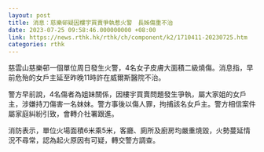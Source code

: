 ```yaml
---
layout: post
title: 消息：慈樂邨疑因樓宇買賣爭執惹火警　長姊傷重不治
date: 2023-07-25 09:58:46.000000000 +08:00
link: https://news.rthk.hk/rthk/ch/component/k2/1710411-20230725.htm
categories: rthk
---
```


慈雲山慈樂邨一個單位周日發生火警，4名女子皮膚大面積二級燒傷。消息指，早前危殆的女戶主延至昨晚11時許在威爾斯醫院不治。

警方早前說，4名傷者為姐妹關係，因樓宇買賣問題發生爭執，屬大家姐的女戶主，涉嫌持刀傷害一名妹妹。警方事後以傷人罪，拘捕該名女戶主。警方相信案件屬家庭糾紛引致，會轉介社署跟進。

消防表示，單位火場面積6米乘5米，客廳、廁所及廚房均嚴重燒毀，火勢蔓延情況不尋常，認為起火原因有可疑，轉交警方調查。
